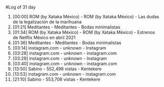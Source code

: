 #Log of 31 day

1. [00:00] ROM (by Xataka México) - ROM (by Xataka México) - Las dudas de la legalización de la marihuana
1. [01:21] Meditantes - Meditantes - Bodas minimalistas
1. [01:34] ROM (by Xataka México) - ROM (by Xataka México) - Estrenos de Netflix México en abril 2021
1. [01:36] Meditantes - Meditantes - Bodas minimalistas
1. [03:14] instagram.com - unknown - Instagram
1. [03:28] instagram.com - unknown - instagram.com
1. [03:29] instagram.com - unknown - Instagram
1. [03:40] instagram.com - unknown - instagram.com
1. [13:50] Sabino - 552,498 vistas - Kentekere
1. [13:53] instagram.com - unknown - instagram.com
1. [21:10] Sabino - 553,708 vistas - Kentekere
